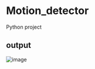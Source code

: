 # Motion_detector
Python project
## output
![image](https://user-images.githubusercontent.com/77974484/144366059-f6bdbea5-44cd-4500-a3c3-807aae12e821.png)
